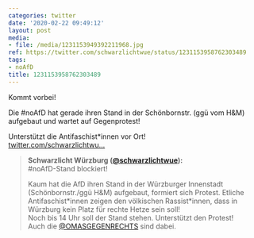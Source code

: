 ```yaml
---
categories: twitter
date: '2020-02-22 09:49:12'
layout: post
media:
- file: /media/1231153949392211968.jpg
ref: https://twitter.com/schwarzlichtwue/status/1231153958762303489
tags:
- noAfD
title: 1231153958762303489
---
```

Kommt vorbei!



Die #noAfD hat gerade ihren Stand in der Schönbornstr. (ggü vom H&amp;M) aufgebaut und wartet auf Gegenprotest!



Unterstützt die Antifaschist\*innen vor Ort!  
[twitter.com/schwarzlichtwu…](https://twitter.com/schwarzlichtwue/status/1231159447722086400?s=19) 
> <b>Schwarzlicht Würzburg ([@schwarzlichtwue](https://twitter.com/schwarzlichtwue)):</b>  
>#noAfD-Stand blockiert!  
>  
>  
>  
>Kaum hat die AfD ihren Stand in der Würzburger Innenstadt (Schönbornstr./ggü H&amp;M) aufgebaut, formiert sich Protest. Etliche Antifaschist\*innen zeigen den völkischen Rassist\*innen, dass in Würzburg kein Platz für rechte Hetze sein soll!    
>Noch bis 14 Uhr soll der Stand stehen. Unterstützt den Protest!   
>Auch die [@OMASGEGENRECHTS](https://twitter.com/OMASGEGENRECHTS) sind dabei.    


